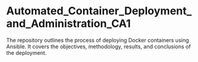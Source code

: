 # Automated_Container_Deployment_and_Administration_CA1
The repository outlines the process of deploying Docker containers using Ansible. It covers the objectives, methodology, results, and conclusions of the deployment.
